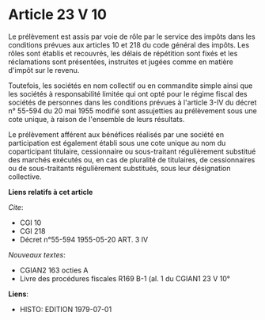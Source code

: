 # Article 23 V 10

Le prélèvement est assis par voie de rôle par le service des impôts dans les conditions prévues aux articles 10 et 218 du
code général des impôts. Les rôles sont établis et recouvrés, les délais de répétition sont fixés et les réclamations sont
présentées, instruites et jugées comme en matière d'impôt sur le revenu.

Toutefois, les sociétés en nom collectif ou en commandite simple ainsi que les sociétés à responsabilité limitée qui ont opté
pour le régime fiscal des sociétés de personnes dans les conditions prévues à l'article 3-IV du décret n° 55-594 du 20 mai
1955 modifié sont assujetties au prélèvement sous une cote unique, à raison de l'ensemble de leurs résultats.

Le prélèvement afférent aux bénéfices réalisés par une société en participation est également établi sous une cote unique au
nom du coparticipant titulaire, cessionnaire ou sous-traitant régulièrement substitué des marchés exécutés ou, en cas de
pluralité de titulaires, de cessionnaires ou de sous-traitants régulièrement substitués, sous leur désignation collective.

**Liens relatifs à cet article**

_Cite_:

  - CGI 10
  - CGI 218
  - Décret n°55-594 1955-05-20 ART. 3 IV

_Nouveaux textes_:

  - CGIAN2 163 octies A
  - Livre des procédures fiscales R169 B-1 (al. 1 du CGIAN1 23 V 10°

**Liens**:

  - HISTO: EDITION 1979-07-01
